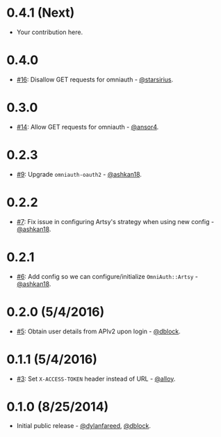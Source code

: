 0.4.1 (Next)
===========

* Your contribution here.

0.4.0
============

* [#16](https://github.com/artsy/omniauth-artsy/pull/16): Disallow GET requests for omniauth - [@starsirius](https://github.com/starsirius).

0.3.0
============

* [#14](https://github.com/artsy/omniauth-artsy/pull/14): Allow GET requests for omniauth - [@ansor4](https://github.com/ansor4).

0.2.3
============

* [#9](https://github.com/artsy/omniauth-artsy/pull/9): Upgrade `omniauth-oauth2` - [@ashkan18](https://github.com/ashkan18).

0.2.2
============

* [#7](https://github.com/artsy/omniauth-artsy/pull/7): Fix issue in configuring Artsy's strategy when using new config - [@ashkan18](https://github.com/ashkan18).

0.2.1
============

* [#6](https://github.com/artsy/omniauth-artsy/pull/6): Add config so we can configure/initialize `OmniAuth::Artsy` - [@ashkan18](https://github.com/ashkan18).

0.2.0 (5/4/2016)
================

* [#5](https://github.com/artsy/omniauth-artsy/pull/5): Obtain user details from APIv2 upon login - [@dblock](https://github.com/dblock).

0.1.1 (5/4/2016)
================

* [#3](https://github.com/artsy/omniauth-artsy/pull/3): Set `X-ACCESS-TOKEN` header instead of URL - [@alloy](https://github.com/alloy).

0.1.0 (8/25/2014)
=================

* Initial public release - [@dylanfareed](https://github.com/dylanfareed), [@dblock](https://github.com/dblock).
